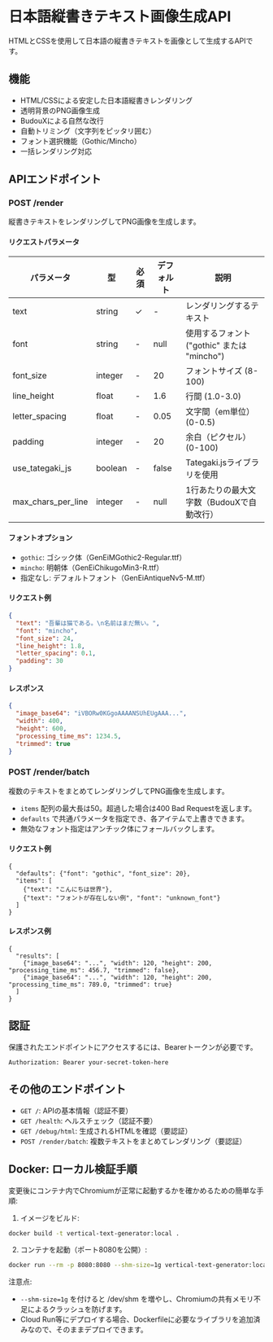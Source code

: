 # 日本語縦書きテキスト画像生成API

HTMLとCSSを使用して日本語の縦書きテキストを画像として生成するAPIです。

## 機能

- HTML/CSSによる安定した日本語縦書きレンダリング
- 透明背景のPNG画像生成
- BudouXによる自然な改行
- 自動トリミング（文字列をピッタリ囲む）
- フォント選択機能（Gothic/Mincho）
- 一括レンダリング対応

## APIエンドポイント

### POST /render

縦書きテキストをレンダリングしてPNG画像を生成します。

#### リクエストパラメータ

| パラメータ | 型 | 必須 | デフォルト | 説明 |
|-----------|---|------|-----------|------|
| text | string | ✓ | - | レンダリングするテキスト |
| font | string | - | null | 使用するフォント ("gothic" または "mincho") |
| font_size | integer | - | 20 | フォントサイズ (8-100) |
| line_height | float | - | 1.6 | 行間 (1.0-3.0) |
| letter_spacing | float | - | 0.05 | 文字間（em単位） (0-0.5) |
| padding | integer | - | 20 | 余白（ピクセル） (0-100) |
| use_tategaki_js | boolean | - | false | Tategaki.jsライブラリを使用 |
| max_chars_per_line | integer | - | null | 1行あたりの最大文字数（BudouXで自動改行） |

#### フォントオプション

- `gothic`: ゴシック体（GenEiMGothic2-Regular.ttf）
- `mincho`: 明朝体（GenEiChikugoMin3-R.ttf）
- 指定なし: デフォルトフォント（GenEiAntiqueNv5-M.ttf）

#### リクエスト例

```json
{
  "text": "吾輩は猫である。\n名前はまだ無い。",
  "font": "mincho",
  "font_size": 24,
  "line_height": 1.8,
  "letter_spacing": 0.1,
  "padding": 30
}
```

#### レスポンス

```json
{
  "image_base64": "iVBORw0KGgoAAAANSUhEUgAAA...",
  "width": 400,
  "height": 600,
  "processing_time_ms": 1234.5,
  "trimmed": true
}
```

### POST /render/batch

複数のテキストをまとめてレンダリングしてPNG画像を生成します。

- `items` 配列の最大長は50。超過した場合は400 Bad Requestを返します。
- `defaults` で共通パラメータを指定でき、各アイテムで上書きできます。
- 無効なフォント指定はアンチック体にフォールバックします。

#### リクエスト例

```jsonc
{
  "defaults": {"font": "gothic", "font_size": 20},
  "items": [
    {"text": "こんにちは世界"},
    {"text": "フォントが存在しない例", "font": "unknown_font"}
  ]
}
```

#### レスポンス例

```jsonc
{
  "results": [
    {"image_base64": "...", "width": 120, "height": 200, "processing_time_ms": 456.7, "trimmed": false},
    {"image_base64": "...", "width": 120, "height": 200, "processing_time_ms": 789.0, "trimmed": true}
  ]
}
```

## 認証

保護されたエンドポイントにアクセスするには、Bearerトークンが必要です。

```
Authorization: Bearer your-secret-token-here
```

## その他のエンドポイント

- `GET /`: APIの基本情報（認証不要）
- `GET /health`: ヘルスチェック（認証不要）
- `GET /debug/html`: 生成されるHTMLを確認（要認証）
- `POST /render/batch`: 複数テキストをまとめてレンダリング（要認証）

## Docker: ローカル検証手順

変更後にコンテナ内でChromiumが正常に起動するかを確かめるための簡単な手順:

1. イメージをビルド:

```bash
docker build -t vertical-text-generator:local .
```

2. コンテナを起動（ポート8080を公開）:

```bash
docker run --rm -p 8080:8080 --shm-size=1g vertical-text-generator:local
```

注意点:
- `--shm-size=1g` を付けると /dev/shm を増やし、Chromiumの共有メモリ不足によるクラッシュを防げます。
- Cloud Run等にデプロイする場合、Dockerfileに必要なライブラリを追加済みなので、そのままデプロイできます。
